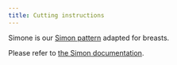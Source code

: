 ```yaml
---
title: Cutting instructions
---
```


<Note>

Simone is our [Simon pattern](/designs/simon/) adapted for breasts.

Please refer to [the Simon documentation](/docs/patterns/simon/).

</Note>
